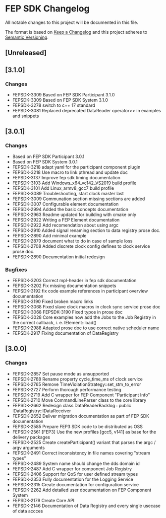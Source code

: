 <!--
  Copyright @ 2021 VW Group. All rights reserved.
  
      This Source Code Form is subject to the terms of the Mozilla
      Public License, v. 2.0. If a copy of the MPL was not distributed
      with this file, You can obtain one at https://mozilla.org/MPL/2.0/.
  
  If it is not possible or desirable to put the notice in a particular file, then
  You may include the notice in a location (such as a LICENSE file in a
  relevant directory) where a recipient would be likely to look for such a notice.
  
  You may add additional accurate notices of copyright ownership.
  
  -->

# FEP SDK Changelog
All notable changes to this project will be documented in this file.

The format is based on [Keep a Changelog](http://keepachangelog.com/en/1.0.0) and this project adheres to [Semantic Versioning](https://semver.org/lang/en).

## [Unreleased]

## [3.1.0]

### Changes

- FEPSDK-3309 Based on FEP SDK Participant 3.1.0
- FEPSDK-3309 Based on FEP SDK System 3.1.0
- FEPSDK-3278 switch to c++ 17 standard
- FEPSDK-3081 Replaced deprecated DataReader operator>> in examples and snippets

## [3.0.1]

### Changes

- Based on FEP SDK Participant 3.0.1
- Based on FEP SDK System 3.0.1
- FEPSDK-3218 adapt yaml for the participant component plugin
- FEPSDK-3218 Use macro to link pthread and update doc
- FEPSDK-3137 Improve fep sdk timing documentation
- FEPSDK-3103 Add Windows_x64_vc142_VS2019 build profile
- FEPSDK-3101 Add Linux_armv8_gcc7 build profile
- FEPSDK-3089 Troubleshooting, start clock master last
- FEPSDK-3009 Communation section missing sections are added
- FEPSDK-3007 Configurable element documentation
- FEPSDK-2994 Added the basic concepts documentation
- FEPSDK-2963 Readme updated for building with cmake only
- FEPSDK-2922 Writing a FEP Element documentation
- FEPSDK-2922 Add recomendation about using argc
- FEPSDK-2910 Added signal renaming section to data registry prose doc.
- FEPSDK-2890 Add minimal example
- FEPSDK-2879 document what to do in case of sample loss
- FEPSDK-2708 Added discrete clock config defines to clock service prose doc.
- FEPSDK-2890 Documentation initial redesign

### Bugfixes
- FEPSDK-3203 Correct mpl-header in fep sdk documentation
- FEPSDK-3202 Fix missing documentation snippets
- FEPSDK-3192 fix code example references in participant overview documentation
- FEPSDK-3190 Fixed broken macro links
- FEPSDK-3068 Fixed slave clock macros in clock sync service prose doc
- FEPSDK-3068 FEPSDK-3190 Fixed typos in prose doc
- FEPSDK-3028 Core examples now add the Jobs to the Job Registry in the correct callback, i. e. IElement::load()
- FEPSDK-2988 Adapted prose doc to use correct native scheduler name
- FEPSDK-2917 Fixing documentation of DataRegistry

## [3.0.0]

### Changes
- FEPSDK-2857 Set pause mode as unsupported
- FEPSDK-2768 Rename property cycle_time_ms of clock service 
- FEPSDK-2765 Remove TimeViolationStrategy::set_stm_to_error
- FEPSDK-2727 Perform thorough performance testing
- FEPSDK-2719 Add C wrapper for FEP Component "Participant Info"
- FEPSDK-2710 Move CommandLineParser class to the core library
- FEPSDK-2662 Redesign class DataReaderBacklog : public IDataRegistry::IDataReceiver
- FEPSDK-2652 Deliver migration documentation as part of FEP SDK documentation
- FEPSDK-2585 Prepare FEP3 SDK code to be distributed as OSS
- FEPSDK-2561 [FEP3] Use the new profiles [gcc5, v141] as base for the delivery packages
- FEPSDK-2525 Create createParticipant() variant that parses the argc / argv arguments
- FEPSDK-2491 Correct inconsistency in file names covering "stream types"
- FEPSDK-2489 System name should change the dds domain id
- FEPSDK-2487 Add C wrapper for component Job Registry
- FEPSDK-2406 Support for QoS for user defined stream types
- FEPSDK-2353 Fully documentation for the Logging Service
- FEPSDK-2315 Create documentation for configuration service
- FEPSDK-2262 Add detailed user documentation on FEP Component System
- FEPSDK-2179 Create Core API
- FEPSDK-2146 Documentation of Data Registry and every single usecase of  data accces
